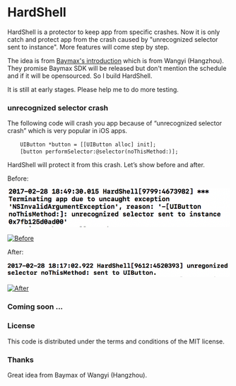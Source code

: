 # HardShell

HardShell is a protector to keep app from specific crashes. Now it is only catch and protect app from the crash caused by "unrecognized selector sent to instance". More features will come step by step.

The idea is from [Baymax's introduction](https://neyoufan.github.io/2017/01/13/ios/BayMax_HTSafetyGuard/) which is from Wangyi (Hangzhou). They promise Baymax SDK will be released but don't mention the schedule and if it will be opensourced. So I build HardShell.

It is still at early stages. Please help me to do more testing.  

### unrecognized selector crash

The following code will crash you app because of “unrecognized selector crash” which is very popular in iOS apps.

```
    UIButton *button = [[UIButton alloc] init];
    [button performSelector:@selector(noThisMethod:)];
```

HardShell will protect it from this crash. Let’s show before and after.

 Before:

![Before](Screenshots/Before.png)

[![Before](https://img.youtube.com/vi/6ELUrOzLnD8/0.jpg)](https://www.youtube.com/watch?v=6ELUrOzLnD8)

After:

![After](Screenshots/After.png)

[![After](https://img.youtube.com/vi/zacveg88lcY/0.jpg)](https://www.youtube.com/watch?v=zacveg88lcY)

### Coming soon ...

### License

This code is distributed under the terms and conditions of the MIT license.

### Thanks

Great idea from Baymax of Wangyi (Hangzhou).
